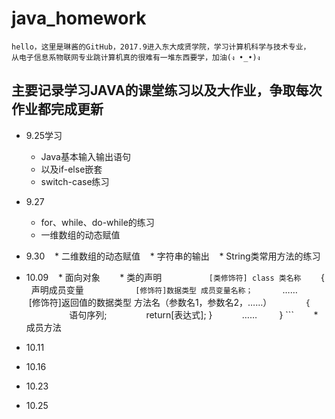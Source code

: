# java_homework
    hello，这里是琳酱的GitHub，2017.9进入东大成贤学院，学习计算机科学与技术专业，
    从电子信息系物联网专业跳计算机真的很难有一堆东西要学，加油(ง •_•)ง

## 主要记录学习JAVA的课堂练习以及大作业，争取每次作业都完成更新

* 9.25学习
    * Java基本输入输出语句
    * 以及if-else嵌套
    * switch-case练习
* 9.27
    * for、while、do-while的练习
    * 一维数组的动态赋值
*  9.30
    * 二维数组的动态赋值
    * 字符串的输出
    * String类常用方法的练习
*  10.09
    * 面向对象
        * 类的声明
        ```
           [类修饰符] class 类名称
        ```
        {   声明成员变量
        ```
            [修饰符]数据类型 成员变量名称；
            ```
            ……
            [修饰符]返回值的数据类型 方法名（参数名1，参数名2，……）
            ```
            {
            ```
                语句序列;
                return[表达式];
            }
            ……
         }
         ```
        * 成员方法
        
*  10.11
* 10.16
* 10.23
* 10.25
